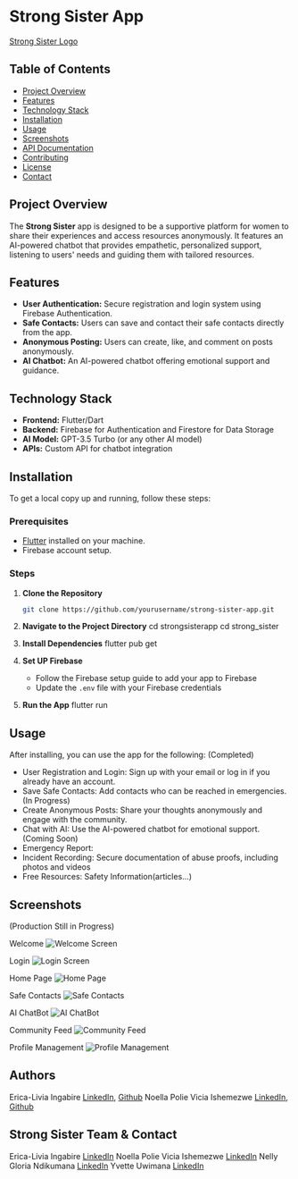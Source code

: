 # Strong Sister App

[Strong Sister Logo](https://drive.google.com/file/d/1cjc7uKnLyvHMSd3Cdx3afYE1I-sIwrMZ/view?usp=drive_link)  

## Table of Contents
- [Project Overview](#project-overview)
- [Features](#features)
- [Technology Stack](#technology-stack)
- [Installation](#installation)
- [Usage](#usage)
- [Screenshots](#screenshots)
- [API Documentation](#api-documentation)
- [Contributing](#contributing)
- [License](#license)
- [Contact](#contact)

## Project Overview
The **Strong Sister** app is designed to be a supportive platform for women to share their experiences and access resources anonymously. It features an AI-powered chatbot that provides empathetic, personalized support, listening to users' needs and guiding them with tailored resources.

## Features
- **User Authentication:** Secure registration and login system using Firebase Authentication.
- **Safe Contacts:** Users can save and contact their safe contacts directly from the app.
- **Anonymous Posting:** Users can create, like, and comment on posts anonymously.
- **AI Chatbot:** An AI-powered chatbot offering emotional support and guidance.

## Technology Stack
- **Frontend:** Flutter/Dart
- **Backend:** Firebase for Authentication and Firestore for Data Storage
- **AI Model:** GPT-3.5 Turbo (or any other AI model)
- **APIs:** Custom API for chatbot integration

## Installation
To get a local copy up and running, follow these steps:

### Prerequisites
- [Flutter](https://flutter.dev/docs/get-started/install) installed on your machine.
- Firebase account setup.

### Steps
1. **Clone the Repository**
   ```bash
   git clone https://github.com/yourusername/strong-sister-app.git

2. **Navigate to the Project Directory**
    cd strongsisterapp
    cd strong_sister

3. **Install Dependencies**
    flutter pub get

4. **Set UP Firebase**
    - Follow the Firebase setup guide to add your app to Firebase
    - Update the `.env` file with your Firebase credentials

5. **Run the App**
    flutter run

## Usage
After installing, you can use the app for the following:
(Completed)
- User Registration and Login: Sign up with your email or log in if you already have an account.
- Save Safe Contacts: Add contacts who can be reached in emergencies.
(In Progress)
- Create Anonymous Posts: Share your thoughts anonymously and engage with the community.
- Chat with AI: Use the AI-powered chatbot for emotional support.
(Coming Soon)
- Emergency Report: 
- Incident Recording: Secure documentation of abuse proofs, including photos and videos
- Free Resources: Safety Information(articles...)

## Screenshots
(Production Still in Progress)

Welcome
![Welcome Screen](https://drive.google.com/file/d/1eaBv4En03EC_eH1DJdHuwtB7Fos3OnnK/view?usp=sharing)

Login
![Login Screen](https://drive.google.com/file/d/1w7iGqatFTQqpPQfivlkYZoFPr-YDI0iV/view?usp=drive_link)

Home Page
![Home Page](https://drive.google.com/file/d/1A13o-b0SgeRNnqdgfP1YKOyBCa_ujxh7/view?usp=drive_link)

Safe Contacts
![Safe Contacts](https://drive.google.com/file/d/1uJhlPlhsuzIzrefPG_DwkpCUfan8qxBS/view?usp=drive_link)

AI ChatBot
![AI ChatBot](https://drive.google.com/file/d/16bdF_c_mVVil0IpWbEyQryIi_6Hh3qMD/view?usp=drive_link)

Community Feed
![Community Feed](https://drive.google.com/file/d/1yJqexB9LUY920WV5f6VFQJ_fkJih5dmM/view?usp=drive_link)

Profile Management
![Profile Management](https://drive.google.com/file/d/1iCuKP6zRxAYALOj_BjYCRyTPZ-ls6sSu/view?usp=drive_link)


## Authors
Erica-Livia Ingabire [LinkedIn](www.linkedin.com/in/erica-livia), [Github](https://github.com/Erica-Livia/)
Noella Polie Vicia Ishemezwe  [LinkedIn](https://www.linkedin.com/in/ishemezwe-polie-954022211/), [Github](https://github.com/Vicia0)


## Strong Sister Team & Contact
Erica-Livia Ingabire  [LinkedIn](www.linkedin.com/in/erica-livia)
Noella Polie Vicia Ishemezwe  [LinkedIn](https://www.linkedin.com/in/ishemezwe-polie-954022211/)
Nelly Gloria Ndikumana  [LinkedIn](https://www.linkedin.com/in/nelly-gloria-ndikumana-b32331241/)
Yvette Uwimana  [LinkedIn](https://www.linkedin.com/in/yvetteuwimana/)


